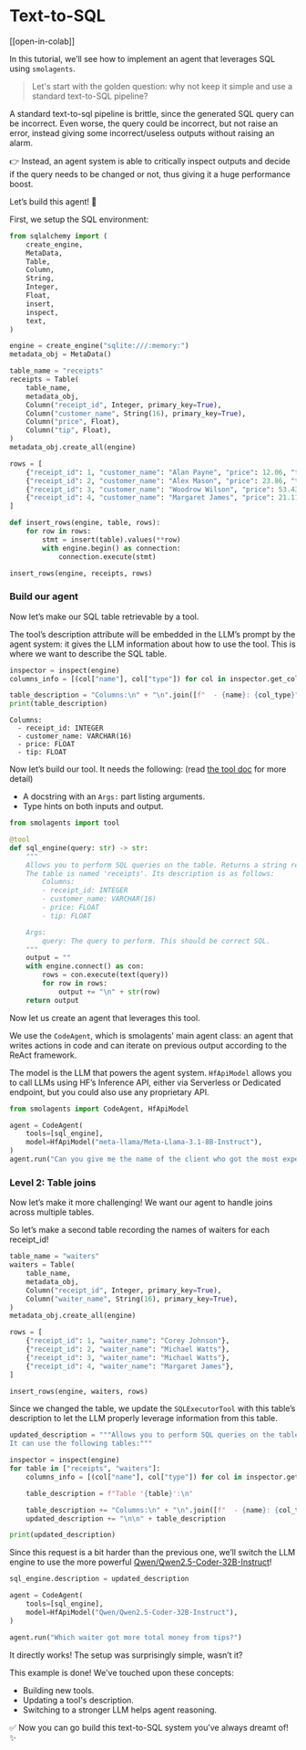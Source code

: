 <!--Copyright 2024 The HuggingFace Team. All rights reserved.

Licensed under the Apache License, Version 2.0 (the "License"); you may not use this file except in compliance with
the License. You may obtain a copy of the License at

http://www.apache.org/licenses/LICENSE-2.0

Unless required by applicable law or agreed to in writing, software distributed under the License is distributed on
an "AS IS" BASIS, WITHOUT WARRANTIES OR CONDITIONS OF ANY KIND, either express or implied. See the License for the
specific language governing permissions and limitations under the License.

⚠️ Note that this file is in Markdown but contain specific syntax for our doc-builder (similar to MDX) that may not be
rendered properly in your Markdown viewer.

-->
# Text-to-SQL

[[open-in-colab]]

In this tutorial, we’ll see how to implement an agent that leverages SQL using `smolagents`.

> Let's start with the golden question: why not keep it simple and use a standard text-to-SQL pipeline?

A standard text-to-sql pipeline is brittle, since the generated SQL query can be incorrect. Even worse, the query could be incorrect, but not raise an error, instead giving some incorrect/useless outputs without raising an alarm.

👉 Instead, an agent system is able to critically inspect outputs and decide if the query needs to be changed or not, thus giving it a huge performance boost.

Let’s build this agent! 💪

First, we setup the SQL environment:
```py
from sqlalchemy import (
    create_engine,
    MetaData,
    Table,
    Column,
    String,
    Integer,
    Float,
    insert,
    inspect,
    text,
)

engine = create_engine("sqlite:///:memory:")
metadata_obj = MetaData()

table_name = "receipts"
receipts = Table(
    table_name,
    metadata_obj,
    Column("receipt_id", Integer, primary_key=True),
    Column("customer_name", String(16), primary_key=True),
    Column("price", Float),
    Column("tip", Float),
)
metadata_obj.create_all(engine)

rows = [
    {"receipt_id": 1, "customer_name": "Alan Payne", "price": 12.06, "tip": 1.20},
    {"receipt_id": 2, "customer_name": "Alex Mason", "price": 23.86, "tip": 0.24},
    {"receipt_id": 3, "customer_name": "Woodrow Wilson", "price": 53.43, "tip": 5.43},
    {"receipt_id": 4, "customer_name": "Margaret James", "price": 21.11, "tip": 1.00},
]

def insert_rows(engine, table, rows):
    for row in rows:
        stmt = insert(table).values(**row)
        with engine.begin() as connection:
            connection.execute(stmt)

insert_rows(engine, receipts, rows)
```

### Build our agent

Now let’s make our SQL table retrievable by a tool.

The tool’s description attribute will be embedded in the LLM’s prompt by the agent system: it gives the LLM information about how to use the tool. This is where we want to describe the SQL table.

```py
inspector = inspect(engine)
columns_info = [(col["name"], col["type"]) for col in inspector.get_columns("receipts")]

table_description = "Columns:\n" + "\n".join([f"  - {name}: {col_type}" for name, col_type in columns_info])
print(table_description)
```

```text
Columns:
  - receipt_id: INTEGER
  - customer_name: VARCHAR(16)
  - price: FLOAT
  - tip: FLOAT
```

Now let’s build our tool. It needs the following: (read [the tool doc](../tutorials/tools) for more detail)
- A docstring with an `Args:` part listing arguments.
- Type hints on both inputs and output.

```py
from smolagents import tool

@tool
def sql_engine(query: str) -> str:
    """
    Allows you to perform SQL queries on the table. Returns a string representation of the result.
    The table is named 'receipts'. Its description is as follows:
        Columns:
        - receipt_id: INTEGER
        - customer_name: VARCHAR(16)
        - price: FLOAT
        - tip: FLOAT

    Args:
        query: The query to perform. This should be correct SQL.
    """
    output = ""
    with engine.connect() as con:
        rows = con.execute(text(query))
        for row in rows:
            output += "\n" + str(row)
    return output
```

Now let us create an agent that leverages this tool.

We use the `CodeAgent`, which is smolagents’ main agent class: an agent that writes actions in code and can iterate on previous output according to the ReAct framework.

The model is the LLM that powers the agent system. `HfApiModel` allows you to call LLMs using HF’s Inference API, either via Serverless or Dedicated endpoint, but you could also use any proprietary API.

```py
from smolagents import CodeAgent, HfApiModel

agent = CodeAgent(
    tools=[sql_engine],
    model=HfApiModel("meta-llama/Meta-Llama-3.1-8B-Instruct"),
)
agent.run("Can you give me the name of the client who got the most expensive receipt?")
```

### Level 2: Table joins

Now let’s make it more challenging! We want our agent to handle joins across multiple tables.

So let’s make a second table recording the names of waiters for each receipt_id!

```py
table_name = "waiters"
waiters = Table(
    table_name,
    metadata_obj,
    Column("receipt_id", Integer, primary_key=True),
    Column("waiter_name", String(16), primary_key=True),
)
metadata_obj.create_all(engine)

rows = [
    {"receipt_id": 1, "waiter_name": "Corey Johnson"},
    {"receipt_id": 2, "waiter_name": "Michael Watts"},
    {"receipt_id": 3, "waiter_name": "Michael Watts"},
    {"receipt_id": 4, "waiter_name": "Margaret James"},
]

insert_rows(engine, waiters, rows)
```
Since we changed the table, we update the `SQLExecutorTool` with this table’s description to let the LLM properly leverage information from this table.

```py
updated_description = """Allows you to perform SQL queries on the table. Beware that this tool's output is a string representation of the execution output.
It can use the following tables:"""

inspector = inspect(engine)
for table in ["receipts", "waiters"]:
    columns_info = [(col["name"], col["type"]) for col in inspector.get_columns(table)]

    table_description = f"Table '{table}':\n"

    table_description += "Columns:\n" + "\n".join([f"  - {name}: {col_type}" for name, col_type in columns_info])
    updated_description += "\n\n" + table_description

print(updated_description)
```
Since this request is a bit harder than the previous one, we’ll switch the LLM engine to use the more powerful [Qwen/Qwen2.5-Coder-32B-Instruct](https://huggingface.co/Qwen/Qwen2.5-Coder-32B-Instruct)!

```py
sql_engine.description = updated_description

agent = CodeAgent(
    tools=[sql_engine],
    model=HfApiModel("Qwen/Qwen2.5-Coder-32B-Instruct"),
)

agent.run("Which waiter got more total money from tips?")
```
It directly works! The setup was surprisingly simple, wasn’t it?

This example is done! We've touched upon these concepts:
- Building new tools.
- Updating a tool's description.
- Switching to a stronger LLM helps agent reasoning.

✅ Now you can go build this text-to-SQL system you’ve always dreamt of! ✨